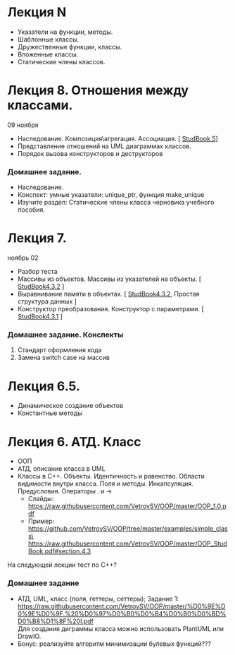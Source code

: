 # Лекция N
- Указатели на функции, методы.
- Шаблонные классы.
- Дружественные функции, классы.
- Вложенные классы.
- Статические члены классов.



# Лекция 8. Отношения между классами.
09 ноября
- Наследование. Композиция\агрегация. Ассоциация. [ [StudBook 5](https://raw.githubusercontent.com/VetrovSV/OOP/master/OOP_StudBook.pdf#chapter.5)]
- Представление отношений на UML диаграммах классов.
- Порядок вызова конструкторов и деструкторов

### Домашнее задание. 
- Наследование.
- Конспект: умные указатели: unique_ptr, функция make_unique
- Изучите раздел: Статические члены класса черновика учебного пособия.

# Лекция 7. 
ноябрь 02
- Разбор теста
- Массивы из объектов. Массивы из указателей на объекты. [ [StudBook4.3.2](https://raw.githubusercontent.com/VetrovSV/OOP/master/OOP_StudBook.pdf#subsection.4.3.2) ]
- Выравнивание памяти в объектах. [ [StudBook4.3.2](https://raw.githubusercontent.com/VetrovSV/OOP/master/OOP_StudBook.pdf#subsection.4.3.2), Простая структура данных ]
- Конструктор преобразования. Конструктор с параметрами. [ [StudBook4.3.1](https://raw.githubusercontent.com/VetrovSV/OOP/master/OOP_StudBook.pdf#subsection.4.3.1) ]


### Домашнее задание. Конспекты
1. Стандарт оформления кода
2. Замена switch case на массив


# Лекция 6.5. 
- Динамическое создание объектов
- Константные методы
 

# Лекция 6. АТД. Класс
- ООП
- АТД, описание класса в UML
- Классы в С++. Объекты. Идентичность и равенство. Области видимости внутри класса. Поля и методы. Инкапсуляция. Предусловия. Операторы . и ->
  - Слайды: https://raw.githubusercontent.com/VetrovSV/OOP/master/OOP_1.0.pdf
  - Пример: https://github.com/VetrovSV/OOP/tree/master/examples/simple_class\
            https://raw.githubusercontent.com/VetrovSV/OOP/master/OOP_StudBook.pdf#section.4.3

На следующей лекции тест по С++?


### Домашнее задание
- АТД, UML, класс (поля, геттеры, сеттеры);
  Задание 1: https://raw.githubusercontent.com/VetrovSV/OOP/master/%D0%9E%D0%9E%D0%9F.%20%D0%97%D0%B0%D0%B4%D0%B0%D0%BD%D0%B8%D1%8F%20I.pdf \
  Для создания диграммы класса можно использовать PlantUML или DrawIO.
- Бонус: реализуйте алгоритм минимизации булевых функций???
